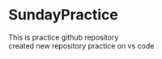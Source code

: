 # SundayPractice
This is practice github repository
<br>
created new repository
practice on vs code
